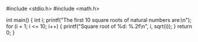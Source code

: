 #include <stdio.h>
#include <math.h>

int main() {
    int i;
    printf("The first 10 square roots of natural numbers are:\n");
    for (i = 1; i <= 10; i++) {
        printf("Square root of %d: %.2f\n", i, sqrt(i));
    }
    return 0;
}
